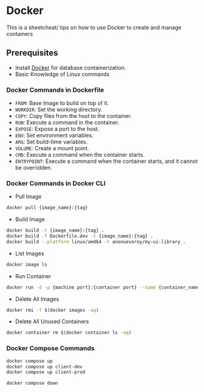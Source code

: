 # Docker 

This is a sheetcheat/ tips on how to use Docker to create and manage containers

## Prerequisites

- Install [Docker](https://www.docker.com/products/docker-desktop/) for database containerization.
- Basic Knowledge of Linux commands

### Docker Commands in Dockerfile

- `FROM`: Base Image to build on top of it.
- `WORKDIR`: Set the working directory. 
- `COPY`: Copy files from the host to the container.
- `RUN`: Execute a command in the container.
- `EXPOSE`: Expose a port to the host. 
- `ENV`: Set environment variables.
- `ARG`: Set build-time variables.
- `VOLUME`: Create a mount point.
- `CMD`: Execute a command when the container starts.
- `ENTRYPOINT`: Execute a command when the container starts, and it cannot be overridden.

### Docker Commands in Docker CLI

- Pull Image
```bash
docker pull {image_name}:{tag} 
```

- Build Image
```bash
docker build -t {image_name}:{tag} .
docker build -f Dockerfile.dev -t {image_name}:{tag} .
docker build --platform linux/amd64 -t anonuevoroy/my-ui-library .
```

- List Images
```bash
docker image ls
```

- Run Container
```bash
docker run -d -p {machine port}:{container port} --name {container_name} {image_name}:{tag}
```

- Delete All Images
```bash
docker rmi -f $(docker images -aq)
```

- Delete All Unused Containers
```bash
docker container rm $(docker container ls -aq)
```

### Docker Compose Commands
```bash
docker compose up
docker compose up client-dev
docker compose up client-prod

docker compose down

```
